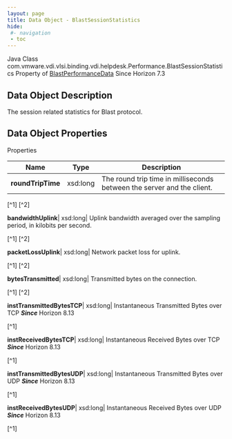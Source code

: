 ```yaml
---
layout: page
title: Data Object - BlastSessionStatistics
hide:
 #- navigation
 - toc
---
```






Java Class
    com.vmware.vdi.vlsi.binding.vdi.helpdesk.Performance.BlastSessionStatistics
Property of
     [BlastPerformanceData](vdi.helpdesk.Performance.BlastPerformanceData.md#field_detail)
Since 
    Horizon 7.3

## Data Object Description 

The session related statistics for Blast protocol. 

## Data Object Properties

Properties

Name |  Type |  Description   
---|---|---  
**roundTripTime**|  xsd:long|  The round trip time in milliseconds between the server and the client.   


[^1]
[^2]

  
**bandwidthUplink**|  xsd:long|  Uplink bandwidth averaged over the sampling period, in kilobits per second.   


[^1]
[^2]

  
**packetLossUplink**|  xsd:long|  Network packet loss for uplink.   


[^1]
[^2]

  
**bytesTransmitted**|  xsd:long|  Transmitted bytes on the connection.   


[^1]
[^2]

  
**instTransmittedBytesTCP**|  xsd:long|  Instantaneous Transmitted Bytes over TCP  **_Since_** Horizon 8.13  


[^1]

  
**instReceivedBytesTCP**|  xsd:long|  Instantaneous Received Bytes over TCP  **_Since_** Horizon 8.13  


[^1]

  
**instTransmittedBytesUDP**|  xsd:long|  Instantaneous Transmitted Bytes over UDP  **_Since_** Horizon 8.13  


[^1]

  
**instReceivedBytesUDP**|  xsd:long|  Instantaneous Received Bytes over UDP  **_Since_** Horizon 8.13  


[^1]

  
  

  

